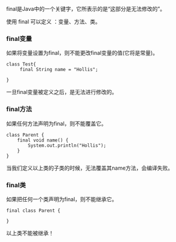 final是Java中的一个关键字，它所表示的是“这部分是无法修改的”。

使用 final 可以定义 ：变量、方法、类。

### final变量

如果将变量设置为final，则不能更改final变量的值(它将是常量)。


    class Test{
         final String name = "Hollis";
     
    }

一旦final变量被定义之后，是无法进行修改的。

### final方法

如果任何方法声明为final，则不能覆盖它。

    class Parent {
        final void name() {
            System.out.println("Hollis");
        }
    }
    
当我们定义以上类的子类的时候，无法覆盖其name方法，会编译失败。


### final类

如果把任何一个类声明为final，则不能继承它。


    final class Parent {
        
    }
    
    
以上类不能被继承！